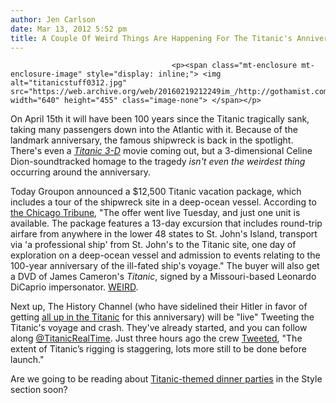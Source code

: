 ```yaml
---
author: Jen Carlson
date: Mar 13, 2012 5:52 pm
title: A Couple Of Weird Things Are Happening For The Titanic's Anniversary
---
```


	
										<p><span class="mt-enclosure mt-enclosure-image" style="display: inline;"> <img alt="titanicstuff0312.jpg" src="https://web.archive.org/web/20160219212249im_/http://gothamist.com/attachments/arts_jen/titanicstuff0312.jpg" width="640" height="455" class="image-none"> </span></p>

<p>On April 15th it will have been 100 years since the Titanic tragically sank, taking many passengers down into the Atlantic with it. Because of the landmark anniversary, the famous shipwreck is back in the spotlight. There&apos;s even a <a href="https://web.archive.org/web/20160219212249/http://www.titanicmovie.com/"><em>Titanic 3-D</em></a> movie coming out, but a 3-dimensional Celine Dion-soundtracked homage to the tragedy <em>isn&apos;t even the weirdest thing</em> occurring around the anniversary.</p>

<p>Today Groupon announced a $12,500 Titanic vacation package, which includes a tour of the shipwreck site in a deep-ocean vessel. According to <a href="https://web.archive.org/web/20160219212249/http://www.chicagotribune.com/business/breaking/chi-groupon-offers-12500-trip-to-titanic-20120313,0,6132426.story">the Chicago Tribune</a>, &quot;The offer went live Tuesday, and just one unit is available. The package features a 13-day excursion that includes round-trip airfare from anywhere in the lower 48 states to St. John&apos;s Island, transport via &apos;a professional ship&apos; from St. John&apos;s to the Titanic site, one day of exploration on a deep-ocean vessel and admission to events relating to the 100-year anniversary of the ill-fated ship&apos;s voyage.&quot; The buyer will also get a DVD of James Cameron&apos;s <em>Titanic</em>, signed by a Missouri-based Leonardo DiCaprio impersonator. <a href="https://web.archive.org/web/20160219212249/http://www.groupon.com/pages/titanic">WEIRD</a>.</p>

<p>Next up, The History Channel (who have sidelined their Hitler in favor of getting <a href="https://web.archive.org/web/20160219212249/http://gothamist.com/2012/03/09/titanic_1.php">all up in the Titanic</a> for this anniversary) will be &quot;live&quot; Tweeting the Titanic&apos;s voyage and crash. They&apos;ve already started, and you can follow along <a href="https://web.archive.org/web/20160219212249/https://twitter.com/#!/TitanicRealTime">@TitanicRealTime</a>. Just three hours ago the crew <a href="https://web.archive.org/web/20160219212249/https://twitter.com/#!/TitanicRealTime/status/179621970902650880">Tweeted</a>, &quot;The extent of Titanic&#x2019;s rigging is staggering, lots more still to be done before launch.&quot;</p>

<p>Are we going to be reading about <a href="https://web.archive.org/web/20160219212249/http://gothamist.com/2012/03/02/the_last_meal_served_on_the_titanic.php">Titanic-themed dinner parties</a> in the Style section soon?</p>					
										
									
				
